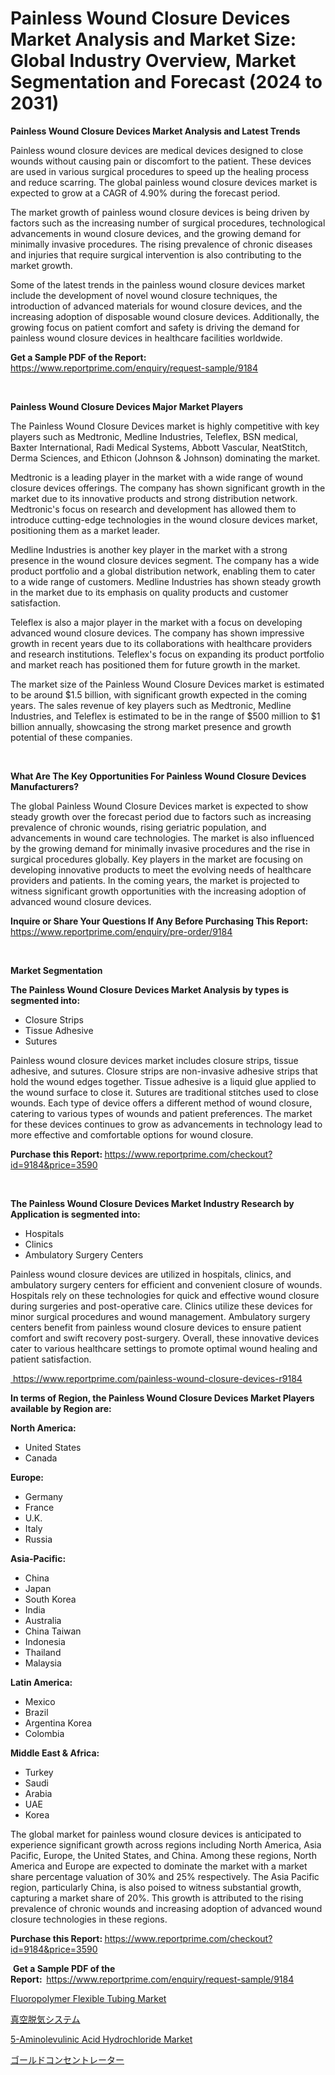 <p><h1>Painless Wound Closure Devices Market Analysis and Market Size: Global Industry Overview, Market Segmentation and Forecast (2024 to 2031)</h1></p><p><strong>Painless Wound Closure Devices Market Analysis and Latest Trends</strong></p>
<p><p>Painless wound closure devices are medical devices designed to close wounds without causing pain or discomfort to the patient. These devices are used in various surgical procedures to speed up the healing process and reduce scarring. The global painless wound closure devices market is expected to grow at a CAGR of 4.90% during the forecast period.</p><p>The market growth of painless wound closure devices is being driven by factors such as the increasing number of surgical procedures, technological advancements in wound closure devices, and the growing demand for minimally invasive procedures. The rising prevalence of chronic diseases and injuries that require surgical intervention is also contributing to the market growth.</p><p>Some of the latest trends in the painless wound closure devices market include the development of novel wound closure techniques, the introduction of advanced materials for wound closure devices, and the increasing adoption of disposable wound closure devices. Additionally, the growing focus on patient comfort and safety is driving the demand for painless wound closure devices in healthcare facilities worldwide.</p></p>
<p><strong>Get a Sample PDF of the Report:&nbsp;</strong> <a href="https://www.reportprime.com/enquiry/request-sample/9184">https://www.reportprime.com/enquiry/request-sample/9184</a></p>
<p>&nbsp;</p>
<p><strong>Painless Wound Closure Devices Major Market Players</strong></p>
<p><p>The Painless Wound Closure Devices market is highly competitive with key players such as Medtronic, Medline Industries, Teleflex, BSN medical, Baxter International, Radi Medical Systems, Abbott Vascular, NeatStitch, Derma Sciences, and Ethicon (Johnson & Johnson) dominating the market.</p><p>Medtronic is a leading player in the market with a wide range of wound closure devices offerings. The company has shown significant growth in the market due to its innovative products and strong distribution network. Medtronic's focus on research and development has allowed them to introduce cutting-edge technologies in the wound closure devices market, positioning them as a market leader.</p><p>Medline Industries is another key player in the market with a strong presence in the wound closure devices segment. The company has a wide product portfolio and a global distribution network, enabling them to cater to a wide range of customers. Medline Industries has shown steady growth in the market due to its emphasis on quality products and customer satisfaction.</p><p>Teleflex is also a major player in the market with a focus on developing advanced wound closure devices. The company has shown impressive growth in recent years due to its collaborations with healthcare providers and research institutions. Teleflex's focus on expanding its product portfolio and market reach has positioned them for future growth in the market.</p><p>The market size of the Painless Wound Closure Devices market is estimated to be around $1.5 billion, with significant growth expected in the coming years. The sales revenue of key players such as Medtronic, Medline Industries, and Teleflex is estimated to be in the range of $500 million to $1 billion annually, showcasing the strong market presence and growth potential of these companies.</p></p>
<p>&nbsp;</p>
<p><strong>What Are The Key Opportunities For Painless Wound Closure Devices Manufacturers?</strong></p>
<p><p>The global Painless Wound Closure Devices market is expected to show steady growth over the forecast period due to factors such as increasing prevalence of chronic wounds, rising geriatric population, and advancements in wound care technologies. The market is also influenced by the growing demand for minimally invasive procedures and the rise in surgical procedures globally. Key players in the market are focusing on developing innovative products to meet the evolving needs of healthcare providers and patients. In the coming years, the market is projected to witness significant growth opportunities with the increasing adoption of advanced wound closure devices.</p></p>
<p><strong>Inquire or Share Your Questions If Any Before Purchasing This Report:</strong> <a href="https://www.reportprime.com/enquiry/pre-order/9184">https://www.reportprime.com/enquiry/pre-order/9184</a></p>
<p>&nbsp;</p>
<p><strong>Market Segmentation</strong></p>
<p><strong>The Painless Wound Closure Devices Market Analysis by types is segmented into:</strong></p>
<p><ul><li>Closure Strips</li><li>Tissue Adhesive</li><li>Sutures</li></ul></p>
<p><p>Painless wound closure devices market includes closure strips, tissue adhesive, and sutures. Closure strips are non-invasive adhesive strips that hold the wound edges together. Tissue adhesive is a liquid glue applied to the wound surface to close it. Sutures are traditional stitches used to close wounds. Each type of device offers a different method of wound closure, catering to various types of wounds and patient preferences. The market for these devices continues to grow as advancements in technology lead to more effective and comfortable options for wound closure.</p></p>
<p><strong>Purchase this Report:&nbsp;</strong><a href="https://www.reportprime.com/checkout?id=9184&price=3590">https://www.reportprime.com/checkout?id=9184&price=3590</a></p>
<p>&nbsp;</p>
<p><strong>The Painless Wound Closure Devices Market Industry Research by Application is segmented into:</strong></p>
<p><ul><li>Hospitals</li><li>Clinics</li><li>Ambulatory Surgery Centers</li></ul></p>
<p><p>Painless wound closure devices are utilized in hospitals, clinics, and ambulatory surgery centers for efficient and convenient closure of wounds. Hospitals rely on these technologies for quick and effective wound closure during surgeries and post-operative care. Clinics utilize these devices for minor surgical procedures and wound management. Ambulatory surgery centers benefit from painless wound closure devices to ensure patient comfort and swift recovery post-surgery. Overall, these innovative devices cater to various healthcare settings to promote optimal wound healing and patient satisfaction.</p></p>
<p><a href="https://www.reportprime.com/painless-wound-closure-devices-r9184">&nbsp;https://www.reportprime.com/painless-wound-closure-devices-r9184</a></p>
<p><strong>In terms of Region, the Painless Wound Closure Devices Market Players available by Region are:</strong></p>
<p>
    <p> <strong> North America: </strong>
        <ul>
            <li>United States</li>
            <li>Canada</li>
        </ul>
        </p> 
    <p> <strong> Europe: </strong>
        <ul>
            <li>Germany</li>
            <li>France</li>
            <li>U.K.</li>
            <li>Italy</li>
            <li>Russia</li>
        </ul>
        </p> 
    <p> <strong> Asia-Pacific: </strong>
        <ul>
            <li>China</li>
            <li>Japan</li>
            <li>South Korea</li>
            <li>India</li>
            <li>Australia</li>
            <li>China Taiwan</li>
            <li>Indonesia</li>
            <li>Thailand</li>
            <li>Malaysia</li>
        </ul>
        </p> 
    <p> <strong> Latin America: </strong>
        <ul>
            <li>Mexico</li>
            <li>Brazil</li>
            <li>Argentina Korea</li>
            <li>Colombia</li>
        </ul>
        </p> 
    <p> <strong> Middle East & Africa: </strong>
        <ul>
            <li>Turkey</li>
            <li>Saudi</li>
            <li>Arabia</li>
            <li>UAE</li>
            <li>Korea</li>
        </ul>
    </p>
    </p>
<p><p>The global market for painless wound closure devices is anticipated to experience significant growth across regions including North America, Asia Pacific, Europe, the United States, and China. Among these regions, North America and Europe are expected to dominate the market with a market share percentage valuation of 30% and 25% respectively. The Asia Pacific region, particularly China, is also poised to witness substantial growth, capturing a market share of 20%. This growth is attributed to the rising prevalence of chronic wounds and increasing adoption of advanced wound closure technologies in these regions.</p></p>
<p><strong>Purchase this Report: </strong><a href="https://www.reportprime.com/checkout?id=9184&price=3590">https://www.reportprime.com/checkout?id=9184&price=3590</a></p>
<p>&nbsp;<strong>Get a Sample PDF of the Report:&nbsp;&nbsp;</strong><a href="https://www.reportprime.com/enquiry/request-sample/9184">https://www.reportprime.com/enquiry/request-sample/9184</a></p>
<p><strong></strong></p>
<p><p><a href="https://www.linkedin.com/pulse/fluoropolymer-flexible-tubing-market-offer-valuable-insights-az4ge?trackingId=mxuiA1I7baRpneMfT7WYfQ%3D%3D">Fluoropolymer Flexible Tubing Market</a></p><p><a href="https://medium.com/@russellrodriguez2727/%E7%9C%9F%E7%A9%BA%E8%84%B1%E6%B0%97%E3%82%B7%E3%82%B9%E3%83%86%E3%83%A0%E5%B8%82%E5%A0%B4-%E7%AB%B6%E4%BA%89%E5%88%86%E6%9E%90-%E5%B8%82%E5%A0%B4%E3%83%88%E3%83%AC%E3%83%B3%E3%83%89-2031%E5%B9%B4%E3%81%BE%E3%81%A7%E3%81%AE%E4%BA%88%E6%B8%AC-8476844bfbd9">真空脱気システム</a></p><p><a href="https://www.linkedin.com/pulse/5-aminolevulinic-acid-hydrochloride-market-size-focuses-dynamics-zpi7e?trackingId=xzZIXxIMPGr6vBmgp%2BcBUQ%3D%3D">5-Aminolevulinic Acid Hydrochloride Market</a></p><p><a href="https://medium.com/@dixiegrimes2023/%E3%82%B4%E3%83%BC%E3%83%AB%E3%83%89%E3%82%B3%E3%83%B3%E3%82%BB%E3%83%B3%E3%83%88%E3%83%AC%E3%83%BC%E3%82%BF%E3%83%BC%E5%B8%82%E5%A0%B4%E3%83%A1%E3%83%88%E3%83%AA%E3%83%83%E3%82%AF%E3%82%B9%E3%81%AE%E8%A7%A3%E8%AA%AD-%E5%B8%82%E5%A0%B4%E3%82%B7%E3%82%A7%E3%82%A2-%E3%83%88%E3%83%AC%E3%83%B3%E3%83%89-%E6%88%90%E9%95%B7%E3%83%91%E3%82%BF%E3%83%BC%E3%83%B3-04b7ee555de9">ゴールドコンセントレーター</a></p></p>